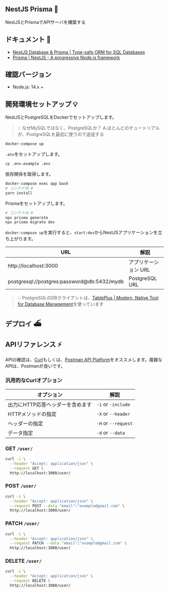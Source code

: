 ## NestJS Prisma 🚅

NestJSとPrismaでAPIサーバを構築する

## ドキュメント 📃

- [NestJS Database & Prisma | Type-safe ORM for SQL Databases](https://www.prisma.io/nestjs)
- [Prisma | NestJS - A progressive Node.js framework](https://docs.nestjs.com/recipes/prisma#prisma)

## 確認バージョン

- Node.js: 14.x +

## 開発環境セットアップ 💡

 NestJSとPostgreSQLをDockerでセットアップします。

> 💡 なぜMySQLではなく、PostgreSQLか？ A.ほとんどのチュートリアルが、PostgreSQLを最初に使うので追従する

```bash
docker-compose up
```

`.env`をセットアップします。

```bash
cp .env.example .env
```

依存関係を取得します。

```bash
docker-compose exec app bash
# コンテナ内 #
yarn install
```

Prismaをセットアップします。

```bash
# コンテナ内 #
npx prisma generate
npx prisma migrate dev
```

`docker-compose up`を実行すると、`start:dev`からNestJSアプリケーションを立ち上がります。

|URL|解説|
|---|---|
|http://localhost:3000|アプリケーション URL|
|postgresql://postgres:password@db:5432/mydb|PostgreSQL URL|

> 💡 PostgreSQLのDBクライアントは、[TablePlus | Modern, Native Tool for Database Management](https://tableplus.com/)を使っています

## デプロイ ⛴

## APIリファレンス ⚡️

APIの確認は、[Curl](https://curl.se/docs/manpage.html)もしくは、[Postman API Platform](https://www.postman.com/)をオススメします。複雑なAPIは、Postmanが良いです。

### 汎用的なCurlオプション

|オプション|解説|
|---|---|
|出力にHTTP応答ヘッダーを含めます|`-i` or `-include`|
|HTTPメソッドの指定|`-X` or `--header`|
|ヘッダーの指定|`-H` or `--request`|
|データ指定|`-d` or `--data`|

### GET `/user/`

```bash
curl -i \
  --header "Accept: application/json" \
  --request GET \
  http://localhost:3000/user/
```

### POST `/user/`

```bash
curl -i \
  --header "Accept: application/json" \
  --request POST --data "email":"example@gmail.com" \
  http://localhost:3000/user/
```

### PATCH `/user/`

```bash
curl -i \
  --header "Accept: application/json" \
  --request PATCH --data "email":"example@gmail.com" \
  http://localhost:3000/user/
```

### DELETE `/user/`

```bash
curl -i \
  --header "Accept: application/json" \
  --request DELETE \
  http://localhost:3000/user/
```